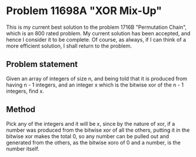 # Problem 11698A "XOR Mix-Up"
This is my current best solution to the problem 1716B "Permutation Chain", which is an 800 rated problem. My current solution has been accepted, and hence I consider it to be complete. Of course, as always, if I can think of a more efficient solution, I shall return to the problem. 

## Problem statement
Given an array of integers of size n, and being told that it is produced from having n - 1 integers, and an integer x which is the bitwise xor of the n - 1 integers, find x.

## Method
Pick any of the integers and it will be x, since by the nature of xor, if a number was produced from the bitwise xor of all the others, putting it in the bitwise xor makes the total 0, so any number can be pulled out and generated from the others, as the bitwise xoro of 0 and a number, is the number itself.